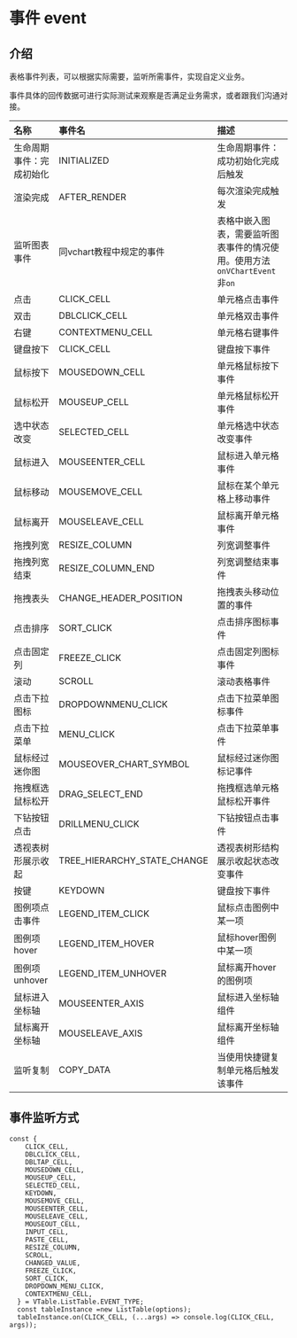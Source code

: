 # 事件 event

## 介绍

表格事件列表，可以根据实际需要，监听所需事件，实现自定义业务。

事件具体的回传数据可进行实际测试来观察是否满足业务需求，或者跟我们沟通对接。

|名称|事件名|描述|
|:----|:----|:----|
|生命周期事件：完成初始化|INITIALIZED|生命周期事件：成功初始化完成后触发|
|渲染完成|AFTER\_RENDER|每次渲染完成触发|
|监听图表事件|同vchart教程中规定的事件|表格中嵌入图表，需要监听图表事件的情况使用。使用方法`onVChartEvent`非`on`|
|点击|CLICK\_CELL|单元格点击事件|
|双击|DBLCLICK\_CELL|单元格双击事件|
|右键|CONTEXTMENU\_CELL|单元格右键事件|
|键盘按下|CLICK\_CELL|键盘按下事件|
|鼠标按下|MOUSEDOWN\_CELL|单元格鼠标按下事件|
|鼠标松开|MOUSEUP\_CELL|单元格鼠标松开事件|
|选中状态改变|SELECTED\_CELL|单元格选中状态改变事件|
|鼠标进入|MOUSEENTER\_CELL|鼠标进入单元格事件|
|鼠标移动|MOUSEMOVE\_CELL|鼠标在某个单元格上移动事件|
|鼠标离开|MOUSELEAVE\_CELL|鼠标离开单元格事件|
|拖拽列宽|RESIZE\_COLUMN|列宽调整事件|
|拖拽列宽结束|RESIZE\_COLUMN\_END|列宽调整结束事件|
|拖拽表头|CHANGE\_HEADER\_POSITION|拖拽表头移动位置的事件|
|点击排序|SORT\_CLICK|点击排序图标事件|
|点击固定列|FREEZE\_CLICK|点击固定列图标事件|
|滚动|SCROLL|滚动表格事件|
|点击下拉图标|DROPDOWNMENU\_CLICK|点击下拉菜单图标事件|
|点击下拉菜单|MENU\_CLICK|点击下拉菜单事件|
|鼠标经过迷你图|MOUSEOVER\_CHART\_SYMBOL|鼠标经过迷你图标记事件|
|拖拽框选鼠标松开|DRAG\_SELECT\_END|拖拽框选单元格鼠标松开事件|
|下钻按钮点击|DRILLMENU\_CLICK|下钻按钮点击事件|
|透视表树形展示收起|TREE\_HIERARCHY\_STATE\_CHANGE|透视表树形结构展示收起状态改变事件|
|按键|KEYDOWN|键盘按下事件|
|图例项点击事件|LEGEND\_ITEM\_CLICK|鼠标点击图例中某一项|
|图例项hover|LEGEND\_ITEM\_HOVER|鼠标hover图例中某一项|
|图例项unhover|LEGEND\_ITEM\_UNHOVER|鼠标离开hover的图例项|
|鼠标进入坐标轴|MOUSEENTER\_AXIS|鼠标进入坐标轴组件|
|鼠标离开坐标轴|MOUSELEAVE\_AXIS|鼠标离开坐标轴组件|
|监听复制|COPY\_DATA|当使用快捷键复制单元格后触发该事件|


## 事件监听方式

```
const {
    CLICK_CELL,
    DBLCLICK_CELL,
    DBLTAP_CELL,
    MOUSEDOWN_CELL,
    MOUSEUP_CELL,
    SELECTED_CELL,
    KEYDOWN,
    MOUSEMOVE_CELL,
    MOUSEENTER_CELL,
    MOUSELEAVE_CELL,
    MOUSEOUT_CELL,
    INPUT_CELL,
    PASTE_CELL,
    RESIZE_COLUMN,
    SCROLL,
    CHANGED_VALUE,
    FREEZE_CLICK,
    SORT_CLICK,
    DROPDOWN_MENU_CLICK,
    CONTEXTMENU_CELL,
  } = VTable.ListTable.EVENT_TYPE;
  const tableInstance =new ListTable(options);
  tableInstance.on(CLICK_CELL, (...args) => console.log(CLICK_CELL, args));
```
